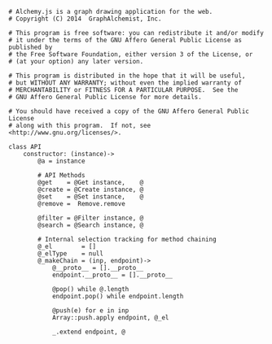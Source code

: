     # Alchemy.js is a graph drawing application for the web.
    # Copyright (C) 2014  GraphAlchemist, Inc.

    # This program is free software: you can redistribute it and/or modify
    # it under the terms of the GNU Affero General Public License as published by
    # the Free Software Foundation, either version 3 of the License, or
    # (at your option) any later version.

    # This program is distributed in the hope that it will be useful,
    # but WITHOUT ANY WARRANTY; without even the implied warranty of
    # MERCHANTABILITY or FITNESS FOR A PARTICULAR PURPOSE.  See the
    # GNU Affero General Public License for more details.

    # You should have received a copy of the GNU Affero General Public License
    # along with this program.  If not, see <http://www.gnu.org/licenses/>.

    class API
        constructor: (instance)->
            @a = instance

            # API Methods
            @get    = @Get instance,    @
            @create = @Create instance, @
            @set    = @Set instance,    @
            @remove =  Remove.remove

            @filter = @Filter instance, @
            @search = @Search instance, @

            # Internal selection tracking for method chaining
            @_el        = []
            @_elType    = null
            @_makeChain = (inp, endpoint)->
                @__proto__ = [].__proto__
                endpoint.__proto__ = [].__proto__

                @pop() while @.length
                endpoint.pop() while endpoint.length

                @push(e) for e in inp
                Array::push.apply endpoint, @_el

                _.extend endpoint, @